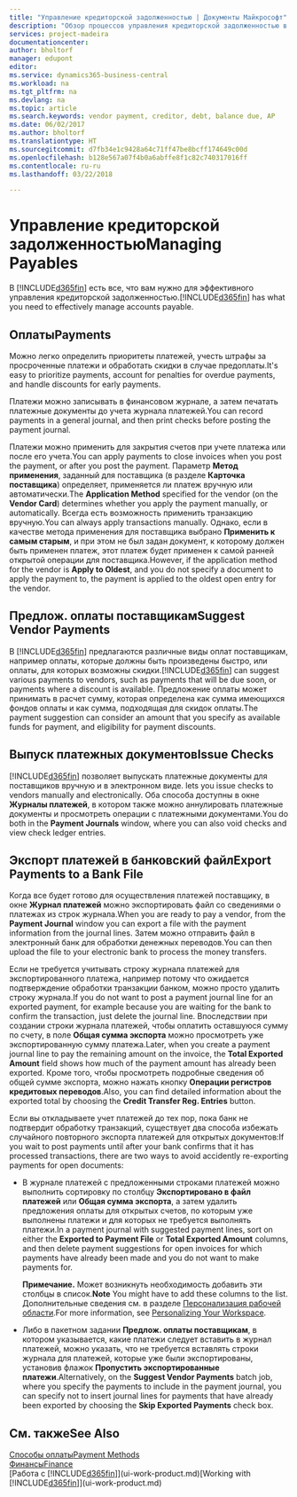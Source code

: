 ```yaml
---
title: "Управление кредиторской задолженностью | Документы Майкрософт"
description: "Обзор процессов управления кредиторской задолженностью в Financials, в том числе платежами поставщикам, кредиторам, долгом и задолженностью."
services: project-madeira
documentationcenter: 
author: bholtorf
manager: edupont
editor: 
ms.service: dynamics365-business-central
ms.workload: na
ms.tgt_pltfrm: na
ms.devlang: na
ms.topic: article
ms.search.keywords: vendor payment, creditor, debt, balance due, AP
ms.date: 06/02/2017
ms.author: bholtorf
ms.translationtype: HT
ms.sourcegitcommit: d7fb34e1c9428a64c71ff47be8bcff174649c00d
ms.openlocfilehash: b128e567a07f4b0a6abffe8f1c82c740317016ff
ms.contentlocale: ru-ru
ms.lasthandoff: 03/22/2018

---
```

# <a name="managing-payables"></a><span data-ttu-id="9bf76-103">Управление кредиторской задолженностью</span><span class="sxs-lookup"><span data-stu-id="9bf76-103">Managing Payables</span></span>
<span data-ttu-id="9bf76-104">В [!INCLUDE[d365fin](includes/d365fin_md.md)] есть все, что вам нужно для эффективного управления кредиторской задолженностью.</span><span class="sxs-lookup"><span data-stu-id="9bf76-104">[!INCLUDE[d365fin](includes/d365fin_md.md)] has what you need to effectively manage accounts payable.</span></span>  

## <a name="payments"></a><span data-ttu-id="9bf76-105">Оплаты</span><span class="sxs-lookup"><span data-stu-id="9bf76-105">Payments</span></span>
<span data-ttu-id="9bf76-106">Можно легко определить приоритеты платежей, учесть штрафы за просроченные платежи и обработать скидки в случае предоплаты.</span><span class="sxs-lookup"><span data-stu-id="9bf76-106">It's easy to prioritize payments, account for penalties for overdue payments, and handle discounts for early payments.</span></span>

<span data-ttu-id="9bf76-107">Платежи можно записывать в финансовом журнале, а затем печатать платежные документы до учета журнала платежей.</span><span class="sxs-lookup"><span data-stu-id="9bf76-107">You can record payments in a general journal, and then print checks before posting the payment journal.</span></span>

<span data-ttu-id="9bf76-108">Платежи можно применить для закрытия счетов при учете платежа или после его учета.</span><span class="sxs-lookup"><span data-stu-id="9bf76-108">You can apply payments to close invoices when you post the payment, or after you post the payment.</span></span> <span data-ttu-id="9bf76-109">Параметр **Метод применения**, заданный для поставщика (в разделе **Карточка поставщика**) определяет, применяется ли платеж вручную или автоматически.</span><span class="sxs-lookup"><span data-stu-id="9bf76-109">The **Application Method** specified for the vendor (on the **Vendor Card**) determines whether you apply the payment manually, or automatically.</span></span> <span data-ttu-id="9bf76-110">Всегда есть возможность применить транзакцию вручную.</span><span class="sxs-lookup"><span data-stu-id="9bf76-110">You can always apply transactions manually.</span></span> <span data-ttu-id="9bf76-111">Однако, если в качестве метода применения для поставщика выбрано **Применить к самым старым**, и при этом не был задан документ, к которому должен быть применен платеж, этот платеж будет применен к самой ранней открытой операции для поставщика.</span><span class="sxs-lookup"><span data-stu-id="9bf76-111">However, if the application method for the vendor is **Apply to Oldest**, and you do not specify a document to apply the payment to, the payment is applied to the oldest open entry for the vendor.</span></span>

## <a name="suggest-vendor-payments"></a><span data-ttu-id="9bf76-112">Предлож. оплаты поставщикам</span><span class="sxs-lookup"><span data-stu-id="9bf76-112">Suggest Vendor Payments</span></span>
<span data-ttu-id="9bf76-113">В [!INCLUDE[d365fin](includes/d365fin_md.md)] предлагаются различные виды оплат поставщикам, например оплаты, которые должны быть произведены быстро, или оплаты, для которых возможны скидки.</span><span class="sxs-lookup"><span data-stu-id="9bf76-113">[!INCLUDE[d365fin](includes/d365fin_md.md)] can suggest various payments to vendors, such as payments that will be due soon, or payments where a discount is available.</span></span> <span data-ttu-id="9bf76-114">Предложение оплаты может принимать в расчет сумму, которая определена как сумма имеющихся фондов оплаты и как сумма, подходящая для скидок оплаты.</span><span class="sxs-lookup"><span data-stu-id="9bf76-114">The payment suggestion can consider an amount that you specify as available funds for payment, and eligibility for payment discounts.</span></span>

## <a name="issue-checks"></a><span data-ttu-id="9bf76-115">Выпуск платежных документов</span><span class="sxs-lookup"><span data-stu-id="9bf76-115">Issue Checks</span></span>
[!INCLUDE[d365fin](includes/d365fin_md.md)]<span data-ttu-id="9bf76-116"> позволяет выпускать платежные документы для поставщиков вручную и в электронном виде.</span><span class="sxs-lookup"><span data-stu-id="9bf76-116"> lets you issue checks to vendors manually and electronically.</span></span> <span data-ttu-id="9bf76-117">Оба способа доступны в окне **Журналы платежей**, в котором также можно аннулировать платежные документы и просмотреть операции с платежными документами.</span><span class="sxs-lookup"><span data-stu-id="9bf76-117">You do both in the **Payment Journals** window, where you can also void checks and view check ledger entries.</span></span>

## <a name="export-payments-to-a-bank-file"></a><span data-ttu-id="9bf76-118">Экспорт платежей в банковский файл</span><span class="sxs-lookup"><span data-stu-id="9bf76-118">Export Payments to a Bank File</span></span>
<span data-ttu-id="9bf76-119">Когда все будет готово для осуществления платежей поставщику, в окне **Журнал платежей** можно экспортировать файл со сведениями о платежах из строк журнала.</span><span class="sxs-lookup"><span data-stu-id="9bf76-119">When you are ready to pay a vendor, from the **Payment Journal** window you can export a file with the payment information from the journal lines.</span></span> <span data-ttu-id="9bf76-120">Затем можно отправить файл в электронный банк для обработки денежных переводов.</span><span class="sxs-lookup"><span data-stu-id="9bf76-120">You can then upload the file to your electronic bank to process the money transfers.</span></span>

<span data-ttu-id="9bf76-121">Если не требуется учитывать строку журнала платежей для экспортированного платежа, например потому что ожидается подтверждение обработки транзакции банком, можно просто удалить строку журнала.</span><span class="sxs-lookup"><span data-stu-id="9bf76-121">If you do not want to post a payment journal line for an exported payment, for example because you are waiting for the bank to confirm the transaction, just delete the journal line.</span></span> <span data-ttu-id="9bf76-122">Впоследствии при создании строки журнала платежей, чтобы оплатить оставшуюся сумму по счету, в поле **Общая сумма экспорта** можно просмотреть уже экспортированную сумму платежа.</span><span class="sxs-lookup"><span data-stu-id="9bf76-122">Later, when you create a payment journal line to pay the remaining amount on the invoice, the **Total Exported Amount** field shows how much of the payment amount has already been exported.</span></span> <span data-ttu-id="9bf76-123">Кроме того, чтобы просмотреть подробные сведения об общей сумме экспорта, можно нажать кнопку **Операции регистров кредитовых переводов**.</span><span class="sxs-lookup"><span data-stu-id="9bf76-123">Also, you can find detailed information about the exported total by choosing the **Credit Transfer Reg. Entries** button.</span></span>

<span data-ttu-id="9bf76-124">Если вы откладываете учет платежей до тех пор, пока банк не подтвердит обработку транзакций, существует два способа избежать случайного повторного экспорта платежей для открытых документов:</span><span class="sxs-lookup"><span data-stu-id="9bf76-124">If you wait to post payments until after your bank confirms that it has processed transactions, there are two ways to avoid accidently re-exporting payments for open documents:</span></span>  

* <span data-ttu-id="9bf76-125">В журнале платежей с предложенными строками платежей можно выполнить сортировку по столбцу **Экспортировано в файл платежей** или **Общая сумма экспорта**, а затем удалить предложения оплаты для открытых счетов, по которым уже выполнены платежи и для которых не требуется выполнять платежи.</span><span class="sxs-lookup"><span data-stu-id="9bf76-125">In a payment journal with suggested payment lines, sort on either the **Exported to Payment File** or **Total Exported Amount** columns, and then delete payment suggestions for open invoices for which payments have already been made and you do not want to make payments for.</span></span>

    <span data-ttu-id="9bf76-126">**Примечание.** Может возникнуть необходимость добавить эти столбцы в список.</span><span class="sxs-lookup"><span data-stu-id="9bf76-126">**Note** You might have to add these columns to the list.</span></span> <span data-ttu-id="9bf76-127">Дополнительные сведения см. в разделе [Персонализация рабочей области](ui-personalization-user.md).</span><span class="sxs-lookup"><span data-stu-id="9bf76-127">For more information, see [Personalizing Your Workspace](ui-personalization-user.md).</span></span>  
* <span data-ttu-id="9bf76-128">Либо в пакетном задании **Предлож. оплаты поставщикам**, в котором указывается, какие платежи следует вставить в журнал платежей, можно указать, что не требуется вставлять строки журнала для платежей, которые уже были экспортированы, установив флажок **Пропустить экспортированные платежи**.</span><span class="sxs-lookup"><span data-stu-id="9bf76-128">Alternatively, on the **Suggest Vendor Payments** batch job, where you specify the payments to include in the payment journal, you can specify not to insert journal lines for payments that have already been exported by choosing the **Skip Exported Payments** check box.</span></span>

## <a name="see-also"></a><span data-ttu-id="9bf76-129">См. также</span><span class="sxs-lookup"><span data-stu-id="9bf76-129">See Also</span></span>
[<span data-ttu-id="9bf76-130">Способы оплаты</span><span class="sxs-lookup"><span data-stu-id="9bf76-130">Payment Methods</span></span>](finance-payment-methods.md)  
[<span data-ttu-id="9bf76-131">Финансы</span><span class="sxs-lookup"><span data-stu-id="9bf76-131">Finance</span></span>](finance.md)  
<span data-ttu-id="9bf76-132">[Работа с [!INCLUDE[d365fin](includes/d365fin_md.md)]](ui-work-product.md)</span><span class="sxs-lookup"><span data-stu-id="9bf76-132">[Working with [!INCLUDE[d365fin](includes/d365fin_md.md)]](ui-work-product.md)</span></span>

